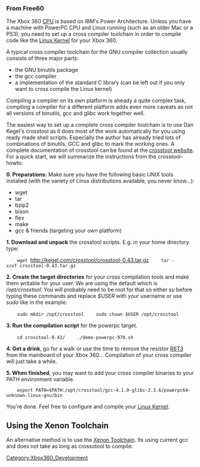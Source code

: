 ### From Free60

The Xbox 360 [CPU](Xenon_(CPU)) is based on IBM's Power
Architecture. Unless you have a machine with PowerPC CPU and Linux
running (such as an older Mac or a PS3), you need to set up a cross
compiler toolchain in order to compile code like the [Linux
Kernel](Linux_Kernel) for your Xbox 360.

A typical cross compiler toolchain for the GNU compiler collection
usually consists of three major parts:

  - the GNU binutils package
  - the gcc compiler
  - a implementation of the standard C library (can be left out if you
    only want to cross compile the Linux kernel)

Compiling a compiler on its own platform is already a quite complex
task, compiling a compiler for a different platform adds even more
caveats as not all versions of binutils, gcc and glibc work together
well.

The easiest way to set up a complete cross compiler toolchain is to use
Dan Kegel's crosstool as it does most of the work automatically for you
using ready made shell scripts. Especially the author has already tried
lots of combinations of binutils, GCC and glibc to mark the working
ones. A complete documentation of crosstool can be found at the
[crosstool website](http://kegel.com/crosstool/). For a quick start, we
will summarize the instructions from the crosstool-howto:

**0. Preparations:** Make sure you have the following basic UNIX tools
installed (with the variety of Linux distributions available, you never
know...):

  - wget
  - tar
  - bzip2
  - bison
  - flex
  - make
  - gcc & friends (targeting your own platform)

**1. Download and unpack** the crosstool scripts. E.g. in your home
directory type:

`    wget `<http://kegel.com/crosstool/crosstool-0.43.tar.gz>
`    tar -xzvf crosstool-0.43.tar.gz`

**2. Create the target directories** for your cross compilation tools
and make them writable for your user. We are using the default which is
*/opt/crosstool*. You will probably need to be root for that so either
*su* before typing these commands and replace *$USER* with your username
or use *sudo* like in the example:

`    sudo mkdir /opt/crosstool`
`    sudo chown $USER /opt/crosstool`

**3. Run the compilation script** for the powerpc target.

`    cd crosstool-0.43/`
`    ./demo-powerpc-970.sh`

**4. Get a drink**, go for a walk or use the time to remove the resistor
[R6T3](R6T3) from the mainboard of your Xbox
360... Compilation of your cross compiler will just take a while.

**5. When finished**, you may want to add your cross compiler binaries
to your PATH environment
variable.

`    export PATH=$PATH:/opt/crosstool/gcc-4.1.0-glibc-2.3.6/powerpc64-unknown-linux-gnu/bin`

You're done. Feel free to configure and compile your [Linux
Kernel](Linux_Kernel).

## Using the Xenon Toolchain

An alternative method is to use the [Xenon
Toolchain](Compiling_the_Toolchain "wikilink"). Its using current gcc
and does not take as long as crossotool to compile.

[Category:Xbox360_Development](Category_Xbox360_Development)
